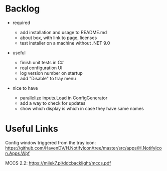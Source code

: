 Backlog
=======

- required
   - add installation and usage to README.md
   - about box, with link to page, licenses
   - test installer on a machine without .NET 9.0

- useful
   - finish unit tests in C#
   - real configuration UI
   - log version number on startup
   - add "Disable" to tray menu

- nice to have
   - parallelize inputs.Load in ConfigGenerator
   - add a way to check for updates
   - show which display is which in case they have same names

Useful Links
============

Config window triggered from the tray icon:
https://github.com/HavenDV/H.NotifyIcon/tree/master/src/apps/H.NotifyIcon.Apps.Wpf

MCCS 2.2:
https://milek7.pl/ddcbacklight/mccs.pdf
